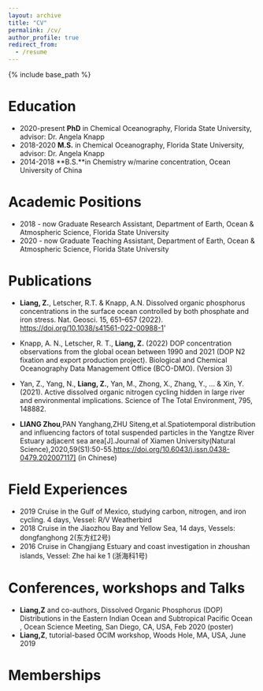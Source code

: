 ```yaml
---
layout: archive
title: "CV"
permalink: /cv/
author_profile: true
redirect_from:
  - /resume
---
```


{% include base_path %}

Education
======
* 2020-present **PhD** in Chemical Oceanography, Florida State University, advisor: Dr. Angela Knapp
* 2018-2020 **M.S.** in Chemical Oceanography, Florida State University, advisor: Dr. Angela Knapp
* 2014-2018 **B.S.**in Chemistry w/marine concentration, Ocean University of China

Academic Positions
======
* 2018 - now	Graduate Research Assistant, Department of Earth, Ocean & Atmospheric Science, Florida State University 
* 2020 - now	Graduate Teaching Assistant, Department of Earth, Ocean & Atmospheric Science, Florida State University 

Publications
======
* **Liang, Z.**, Letscher, R.T. & Knapp, A.N. Dissolved organic phosphorus concentrations in the surface ocean controlled by both phosphate and iron stress. Nat. Geosci. 15, 651–657 (2022). https://doi.org/10.1038/s41561-022-00988-1'

* Knapp, A. N., Letscher, R. T., **Liang, Z.** (2022) DOP concentration observations from the global ocean between 1990 and 2021 (DOP N2 fixation and export production project). Biological and Chemical Oceanography Data Management Office (BCO-DMO). (Version 3)

* Yan, Z., Yang, N., **Liang, Z.**, Yan, M., Zhong, X., Zhang, Y., ... & Xin, Y. (2021). Active dissolved organic nitrogen cycling hidden in large river and environmental implications. Science of The Total Environment, 795, 148882.

* **LIANG Zhou**,PAN Yanghang,ZHU Siteng,et al.Spatiotemporal distribution and influencing factors of total suspended particles in the Yangtze River Estuary adjacent sea area[J].Journal of Xiamen University(Natural Science),2020,59(S1):50-55.https://doi.org/10.6043/j.issn.0438-0479.202007117] (in Chinese)


Field Experiences
======
* 2019	Cruise in the  Gulf of Mexico, studying carbon, nitrogen, and iron cycling. 4 days, Vessel: R/V Weatherbird
* 2018	Cruise in the Jiaozhou Bay and Yellow Sea, 14 days, Vessels: dongfanghong 2(东方红2号)
* 2016	Cruise in Changjiang Estuary and coast investigation in zhoushan islands, Vessel: Zhe hai ke 1 (浙海科1号)



Conferences, workshops and Talks
======

* **Liang,Z** and co-authors, Dissolved Organic Phosphorus (DOP) Distributions in the Eastern Indian Ocean and Subtropical Pacific Ocean , Ocean Science Meeting, San Diego, CA, USA, Feb 2020 (poster)
* **Liang,Z**, tutorial-based OCIM workshop, Woods Hole, MA, USA, June 2019


Memberships
======
